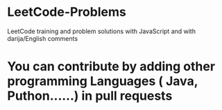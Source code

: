 # LeetCode-Problems
LeetCode training and problem solutions with JavaScript and with darija/English comments


# You can contribute by adding other programming Languages ( Java, Puthon......) in pull requests
